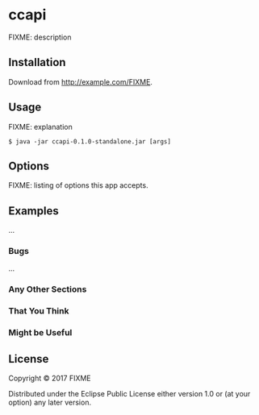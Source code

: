 # ccapi

FIXME: description

## Installation

Download from http://example.com/FIXME.

## Usage

FIXME: explanation

    $ java -jar ccapi-0.1.0-standalone.jar [args]

## Options

FIXME: listing of options this app accepts.

## Examples

...

### Bugs

...

### Any Other Sections
### That You Think
### Might be Useful

## License

Copyright © 2017 FIXME

Distributed under the Eclipse Public License either version 1.0 or (at
your option) any later version.
